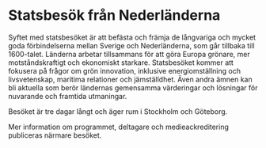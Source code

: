 # Statsbesök från Nederländerna

Syftet med statsbesöket är att befästa och främja de långvariga och mycket goda förbindelserna mellan Sverige och Nederländerna, som går tillbaka till 1600\-talet. Länderna arbetar tillsammans för att göra Europa grönare, mer motståndskraftigt och ekonomiskt starkare. Statsbesöket kommer att fokusera på frågor om grön innovation, inklusive energiomställning och livsvetenskap, maritima relationer och jämställdhet. Även andra ämnen kan bli aktuella som berör ländernas gemensamma värderingar och lösningar för nuvarande och framtida utmaningar.

Besöket är tre dagar långt och äger rum i Stockholm och Göteborg.

Mer information om programmet, deltagare och medieackreditering publiceras närmare besöket.
